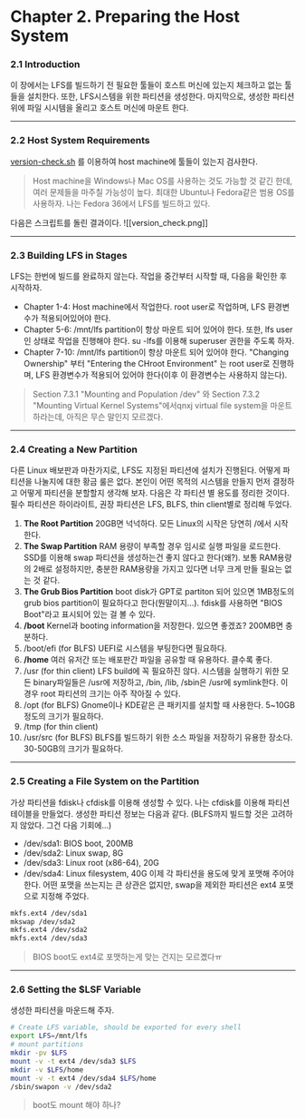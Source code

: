 # Chapter 2. Preparing the Host System
### 2.1 Introduction
이 장에서는 LFS를 빌드하기 전 필요한 툴들이 호스트 머신에 있는지 체크하고 없는 툴들을 설치한다. 또한, LFS시스템을 위한 파티션을 생성한다. 마지막으로, 생성한 파티션 위에 파일 시시템을 올리고 호스트 머신에 마운트 한다.

---
### 2.2 Host System Requirements
[version-check.sh](https://github.com/choij1589/LinuxFromScratch/blob/main/Chapter2/version-check.sh) 를 이용하여 host machine에 툴들이 있는지 검사한다.
>  Host machine을 Windows나 Mac OS를 사용하는 것도 가능할 것 같긴 한데, 여러 문제들을 마주칠 가능성이 높다. 최대한 Ubuntu나 Fedora같은 범용 OS를 사용하자. 나는 Fedora 36에서 LFS를 빌드하고 있다.

다음은 스크립트를 돌린 결과이다.
![[version_check.png]]

---
### 2.3 Building LFS in Stages
LFS는 한번에 빌드를 완료하지 않는다. 작업을 중간부터 시작할 때, 다음을 확인한 후 시작하자.
- Chapter 1-4: Host machine에서 작업한다. root user로 작업하며, LFS 환경변수가 적용되어있어야 한다.
- Chapter 5-6: /mnt/lfs partition이 항상 마운트 되어 있어야 한다. 또한, lfs user인 상태로 작업을 진행해야 한다. su -lfs를 이용해 superuser 권한을 주도록 하자.
- Chapter 7-10: /mnt/lfs partition이 항상 마운트 되어 있어야 한다. "Changing Ownership" 부터 "Entering the CHroot Environment" 는 root user로 진행하며, LFS 환경변수가 적용되어 있어야 한다(이후 이 환경변수는 사용하지 않는다).
> Section 7.3.1 "Mounting and Population /dev" 와 Section 7.3.2 "Mounting Virtual Kernel Systems"에서qnxj virtual file system을 마운트 하라는데, 아직은 무슨 말인지 모르겠다.

---
### 2.4 Creating a New Partition
다른 Linux 배보판과 마찬가지로, LFS도 지정된 파티션에 설치가 진행된다. 어떻게 파티션을 나눌지에 대한 황금 룰은 없다. 본인이 어떤 목적의 시스템을 만들지 먼저 결정하고 어떻게 파티션을 분할할지 생각해 보자.
다음은 각 파티션 별 용도를 정리한 것이다. 필수 파티션은 하이라이트, 권장 파티션은 LFS, BLFS, thin client별로 정리해 두었다.
1. **The Root Partition**
	20GB면 넉넉하다. 모든 Linux의 시작은 당연히 /에서 시작한다.
2. **The Swap Partition**
	RAM 용량이 부족할 경우 임시로 실행 파일을 로드한다. SSD를 이용해 swap 파티션을 생성하는건 좋지 않다고 한다(왜?). 보통 RAM용량의 2배로 설정하지만, 충분한 RAM용량을 가지고 있다면 너무 크게 만들 필요는 없는 것 같다.
3. **The Grub Bios Partition**
	boot disk가 GPT로 partiton 되어 있으면 1MB정도의 grub bios partition이 필요하다고 한다(뭔말이지...). fdisk를 사용하면 "BIOS Boot"라고 표시되어 있는 걸 볼 수 있다.
4. **/boot**
	Kernel과 booting information을 저장한다. 있으면 좋겠죠? 200MB면 충분하다.
5. /boot/efi (for BLFS)
	UEFI로 시스템을 부팅한다면 필요하다.
6. **/home**
	여러 유저간 또는 배포판간 파일을 공유할 때 유용하다. 클수록 좋다.
7. /usr (for thin client)
	LFS build에 꼭 필요하진 않다. 시스템을 실행하기 위한 모든 binary파일들은 /usr에 저장하고, /bin, /lib, /sbin은 /usr에 symlink한다. 이 경우 root 파티션의 크기는 아주 작아질 수 있다.
8. /opt (for BLFS)
	Gnome이나 KDE같은 큰 패키지를 설치할 때 사용한다. 5~10GB정도의 크기가 필요하다.
9. /tmp (for thin client)
10. /usr/src (for BLFS)
	BLFS를 빌드하기 위한 소스 파일을 저장하기 유용한 장소다. 30-50GB의 크기가 필요하다.

---
### 2.5 Creating a File System on the Partition
가상 파티션을 fdisk나 cfdisk를 이용해 생성할 수 있다. 나는 cfdisk를 이용해 파티션 테이블을 만들었다. 생성한 파티션 정보는 다음과 같다. (BLFS까지 빌드할 것은 고려하지 않았다. 그건 다음 기회에...)
- /dev/sda1: BIOS boot, 200MB
- /dev/sda2: Linux swap, 8G
- /dev/sda3: Linux root (x86-64), 20G
- /dev/sda4: Linux filesystem, 40G
이제 각 파티션을 용도에 맞게 포맷해 주어야 한다. 어떤 포맷을 쓰는지는 큰 상관은 없지만, swap을 제외한 파티션은 ext4 포맷으로 지정해 주었다.
```bash
mkfs.ext4 /dev/sda1
mkswap /dev/sda2
mkfs.ext4 /dev/sda2
mkfs.ext4 /dev/sda3
```
> BIOS boot도 ext4로 포맷하는게 맞는 건지는 모르곘다ㅠ

---
### 2.6 Setting the $LSF Variable
생성한 파티션을 마운드해 주자.
```bash
# Create LFS variable, should be exported for every shell
export LFS=/mnt/lfs
# mount partitions
mkdir -pv $LFS
mount -v -t ext4 /dev/sda3 $LFS
mkdir -v $LFS/home
mount -v -t ext4 /dev/sda4 $LFS/home
/sbin/swapon -v /dev/sda2
```
> boot도 mount 해야 하나?
